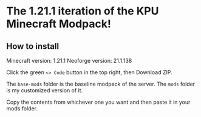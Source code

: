 # The 1.21.1 iteration of the KPU Minecraft Modpack!

## How to install
Minecraft version: 1.21.1
Neoforge version: 21.1.138

Click the green `<> Code` button in the top right, then Download ZIP.

The `base-mods` folder is the baseline modpack of the server. The `mods` folder is my customized version of it.

Copy the contents from whichever one you want and then paste it in your mods folder.